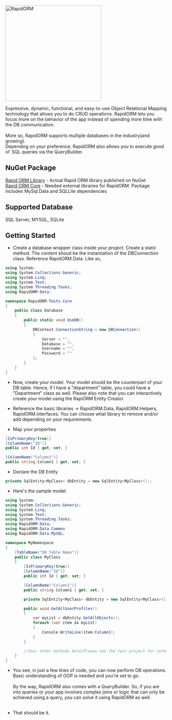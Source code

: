 <img src="http://www.deepmirage.com/git/rapidormlogo.png" alt="RapidORM" width="300px"/>

Expressive, dynamic, functional, and easy-to-use Object Relational Mapping technology that allows you to do CRUD operations. RapidORM lets you focus more on the behavior of the app instead of spending more time with the DB communication.
<br/><br/>
More so, RapidORM supports multiple databases in the industry(and growing). <br/>
Depending on your preference, RapidORM also allows you to execute good ol' SQL queries via the QueryBuilder.

## NuGet Package

[Rapid ORM Library](https://www.nuget.org/packages/RapidORM.dll/) - Actual Rapid ORM library published on NuGet<br/>
[Rapid ORM Core](https://www.nuget.org/packages/RapidOrm.Core/) - Needed external libraries for RapidORM. Package includes MySql.Data and SQLLite dependencies


## Supported Database

SQL Server, MYSQL, SQLite

## Getting Started

- Create a database wrapper class inside your project. Create a static method. The content shoud be the instantiation of the DBConnection class. Reference RapidORM.Data. Like so,

```c#
using System;
using System.Collections.Generic;
using System.Linq;
using System.Text;
using System.Threading.Tasks;
using RapidORM.Data;

namespace RapidORM.Tests.Core
{
    public class Database
    {
        public static void UseDB()
        {
            DBContext.ConnectionString = new DBConnection()
            {
                Server = "",
                Database = "",
                Username = "",
                Password = ""
            };
        }
    }
}
```

- Now, create your model. Your model should be the counterpart of your DB table. Hence, if I have a "department" table, you could have a "Department" class as well. Please also note that you can interactively create your model using the RapiORM Entity Creator.

- Reference the basic libraries -> RapidORM.Data, RapidORM.Helpers, RapidORM.Interfaces. You can choose what library to remove and/or add depending on your requirements.

- Map your properties

```c#
[IsPrimaryKey(true)]
[ColumnName("ID")]
public int Id { get; set; }

[ColumnName("Column1")]
public string Column1 { get; set; }
```

- Declare the DB Entity

```c#
private SqlEntity<MyClass> dbEntity = new SqlEntity<MyClass>();;
```

- Here's the sample model.

```c#
using System;
using System.Collections.Generic;
using System.Linq;
using System.Text;
using System.Threading.Tasks;
using RapidORM.Data;
using RapidORM.Data.Common
using RapidORM.Data.MySQL;

namespace MyNamespace
{
    [TableName("DB Table Name")]
    public class MyClass
    {
        [IsPrimaryKey(true)]
        [ColumnName("ID")]
        public int Id { get; set; }

        [ColumnName("Column1")]
        public string Column1 { get; set; }

        private SqlEntity<MyClass> dbEntity = new SqlEntity<MyClass>();

        public void GetAllUserProfiles()
        {
            var myList = dbEntity.GetAllObjects();
            foreach (var item in myList)
            {
                Console.WriteLine(item.Column1);
            }
        }

        //Your other methods here(Please see the test project for reference)
    }
}
```

- You see, in just a few lines of code, you can now perform DB operations. Basic understanding of OOP is needed and you're set to go. <br/><br/>By the way, RapidORM also comes with a QueryBuilder. So, if you are into queries or your app involves complex joins or logic that can only be achieved using a query, you can solve it using RapidORM as well.
<br/><br/>

- That should be it.

